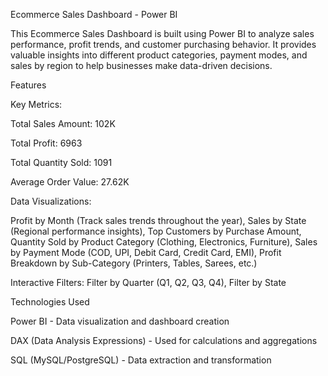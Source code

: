 Ecommerce Sales Dashboard - Power BI

This Ecommerce Sales Dashboard is built using Power BI to analyze sales performance, profit trends, and customer purchasing behavior. It provides valuable insights into different product categories, payment modes, and sales by region to help businesses make data-driven decisions.

 Features

Key Metrics:

 Total Sales Amount: 102K

 Total Profit: 6963

 Total Quantity Sold: 1091

 Average Order Value: 27.62K

Data Visualizations:

 Profit by Month (Track sales trends throughout the year),
 Sales by State (Regional performance insights),
 Top Customers by Purchase Amount,
 Quantity Sold by Product Category (Clothing, Electronics, Furniture),
 Sales by Payment Mode (COD, UPI, Debit Card, Credit Card, EMI),
 Profit Breakdown by Sub-Category (Printers, Tables, Sarees, etc.)

Interactive Filters:
Filter by Quarter (Q1, Q2, Q3, Q4),
Filter by State

 Technologies Used
 
Power BI - Data visualization and dashboard creation

DAX (Data Analysis Expressions) - Used for calculations and aggregations

SQL (MySQL/PostgreSQL) - Data extraction and transformation

